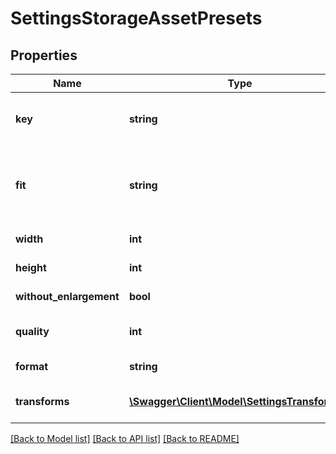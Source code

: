 # SettingsStorageAssetPresets

## Properties
Name | Type | Description | Notes
------------ | ------------- | ------------- | -------------
**key** | **string** | Key for the asset. Used in the assets endpoint. | [optional] 
**fit** | **string** | Whether to crop the thumbnail to match the size, or maintain the aspect ratio. | [optional] 
**width** | **int** | Width of the thumbnail. | [optional] 
**height** | **int** | Height of the thumbnail. | [optional] 
**without_enlargement** | **bool** | No image upscale | [optional] 
**quality** | **int** | Quality of the compression used. | [optional] 
**format** | **string** | Reformat output image | [optional] 
**transforms** | [**\Swagger\Client\Model\SettingsTransforms[]**](SettingsTransforms.md) | Additional transformations to apply | [optional] 

[[Back to Model list]](../../README.md#documentation-for-models) [[Back to API list]](../../README.md#documentation-for-api-endpoints) [[Back to README]](../../README.md)


